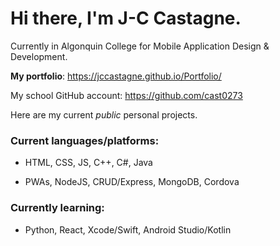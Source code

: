 # Hi there, I'm J-C Castagne.

Currently in Algonquin College for Mobile Application Design & Development.

**My portfolio**: https://jccastagne.github.io/Portfolio/

My school GitHub account: https://github.com/cast0273


Here are my current *public* personal projects.

### Current languages/platforms:

- HTML, CSS, JS, C++, C#, Java

- PWAs, NodeJS, CRUD/Express, MongoDB, Cordova


### Currently learning:

- Python, React, Xcode/Swift, Android Studio/Kotlin


